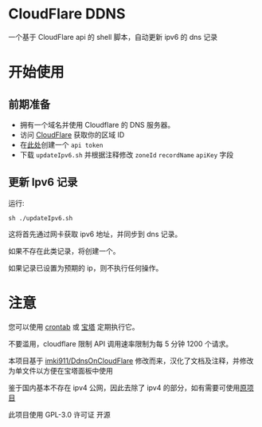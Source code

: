 # CloudFlare DDNS
一个基于 CloudFlare api 的 shell 脚本，自动更新 ipv6 的 dns 记录

# 开始使用
## 前期准备
- 拥有一个域名并使用 Cloudflare 的 DNS 服务器。
- 访问 [CloudFlare](https://dash.cloudflare.com/) 获取你的区域 ID
- 在[此处](https://dash.cloudflare.com/profile/api-tokens)创建一个 `api token` 
- 下载 `updateIpv6.sh` 并根据注释修改 `zoneId` `recordName` `apiKey` 字段

## 更新 Ipv6 记录

运行:

``` shell
sh ./updateIpv6.sh
```

这将首先通过网卡获取 ipv6 地址，并同步到 dns 记录。

如果不存在此类记录，将创建一个。

如果记录已设置为预期的 ip，则不执行任何操作。

# 注意

您可以使用 [crontab](https://linuxconfig.org/linux-crontab-reference-guide) 或 [宝塔](https://www.bt.cn/new/index.html) 定期执行它。

不要滥用，cloudflare 限制 API 调用速率限制为每 5 分钟 1200 个请求。

本项目基于 [imki911/DdnsOnCloudFlare](https://github.com/imki911/DdnsOnCloudFlare) 修改而来，汉化了文档及注释，并修改为单文件以方便在宝塔面板中使用

鉴于国内基本不存在 ipv4 公网，因此去除了 ipv4 的部分，如有需要可使用[原项目](https://github.com/imki911/DdnsOnCloudFlare)

此项目使用 GPL-3.0 许可证 开源